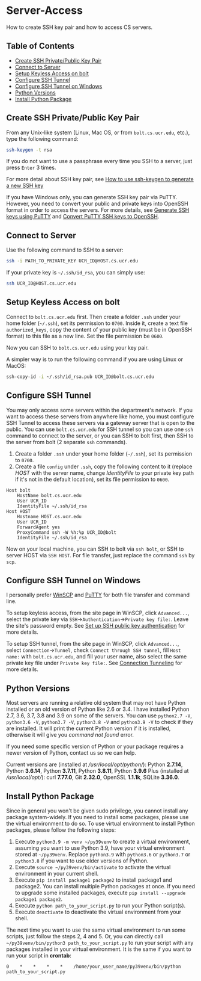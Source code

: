 # Server-Access
How to create SSH key pair and how to access CS servers.

## Table of Contents  
- [Create SSH Private/Public Key Pair](#create-ssh-privatepublic-key-pair)  
- [Connect to Server](#connect-to-server)
- [Setup Keyless Access on bolt](#setup-keyless-access-on-bolt) 
- [Configure SSH Tunnel](#configure-ssh-tunnel) 
- [Configure SSH Tunnel on Windows](#configure-ssh-tunnel-on-windows) 
- [Python Versions](#python-versions) 
- [Install Python Package](#install-python-package) 


## Create SSH Private/Public Key Pair
From any Unix-like system (Linux, Mac OS, or from `bolt.cs.ucr.edu`, etc.), type the following command:
```bash
ssh-keygen -t rsa
```

If you do not want to use a passphrase every time you SSH to a server, just press `Enter` 3 times.

For more detail about SSH key pair, see [How to use ssh-keygen to generate a new SSH key](https://www.ssh.com/ssh/keygen/)

If you have Windows only, you can generate SSH key pair via PuTTY. However, you need to convert your public and private keys into OpenSSH format in order to access the servers. For more details, see [Generate SSH keys using PuTTY](https://www.siteground.com/kb/how_to_generate_an_ssh_key_on_windows_using_putty/) and [Convert PuTTY SSH keys to OpenSSH](https://stackoverflow.com/questions/2224066/how-to-convert-ssh-keypairs-generated-using-puttygen-windows-into-key-pairs-us).


## Connect to Server
Use the following command to SSH to a server:
```bash
ssh -i PATH_TO_PRIVATE_KEY UCR_ID@HOST.cs.ucr.edu
```

If your private key is `~/.ssh/id_rsa`, you can simply use:
```bash
ssh UCR_ID@HOST.cs.ucr.edu
```

## Setup Keyless Access on bolt
Connect to `bolt.cs.ucr.edu` first. Then create a folder `.ssh` under your home folder (`~/.ssh`), set its permission to `0700`. Inside it, create a text file `authorized_keys`, copy the content of your public key (must be in OpenSSH format) to this file as a new line. Set the file permission be `0600`.

Now you can SSH to `bolt.cs.ucr.edu` using your key pair.

A simpler way is to run the following command if you are using Linux or MacOS:
```bash
ssh-copy-id -i ~/.ssh/id_rsa.pub UCR_ID@bolt.cs.ucr.edu
```

## Configure SSH Tunnel
You may only access some servers within the department's network. If you want to access these servers from anywhere like home, you must configure SSH Tunnel to access these servers via a gateway server that is open to the public. You can use `bolt.cs.ucr.edu` for SSH tunnel so you can use one `ssh` command to connect to the server, or you can SSH to bolt first, then SSH to the server from bolt (2 separate `ssh` commands).

1. Create a folder `.ssh` under your home folder (`~/.ssh`), set its permission to `0700`.
2. Create a file `config` under `.ssh`,  copy the following content to it (replace _HOST_ with the server name, change _IdentityFile_ to your private key path if it's not in the default location), set its file permission to `0600`.

```
Host bolt
	HostName bolt.cs.ucr.edu
	User UCR_ID
	IdentityFile ~/.ssh/id_rsa
Host HOST
	Hostname HOST.cs.ucr.edu
	User UCR_ID
	ForwardAgent yes
	ProxyCommand ssh -W %h:%p UCR_ID@bolt
	IdentityFile ~/.ssh/id_rsa
```

Now on your local machine, you can SSH to bolt via `ssh bolt`, or SSH to server HOST via `SSH HOST`. For file transfer, just replace the command `ssh` by `scp`.

## Configure SSH Tunnel on Windows
I personally prefer [WinSCP](https://winscp.net) and [PuTTY](https://www.putty.org/) for both file transfer and command line.

To setup keyless access, from the site page in WinSCP, click `Advanced...`, select the private key via `SSH`&rarr;`Authentication`&rarr;`Private key file:`. Leave the site's password empty. See [Set up SSH public key authentication](https://winscp.net/eng/docs/guide_public_key) for more details.

To setup SSH tunnel, from the site page in WinSCP, click `Advanced...`, select `Connection`&rarr;`Tunnel`, check `Connect through SSH tunnel`, fill `Host name:` with `bolt.cs.ucr.edu`, and fill your user name, also select the same private key file under `Private key file:`. See [Connection Tunneling](https://winscp.net/eng/docs/tunneling) for more details.

## Python Versions
Most servers are running a relative old system that may not have Python installed or an old version of Python like 2.6 or 3.4. I have installed Python 2.7, 3.6, 3.7, 3.8 and 3.9 on some of the servers. You can use `python2.7 -V`, `python3.6 -V`, `python3.7 -V`, `python3.8 -V` and `python3.9 -V` to check if they are installed. It will print the current Python version if it is installed, otherwise it will give you *command not found* error.

If you need some specific version of Python or your package requires a newer version of Python, contact us so we can help.

Current versions are (installed at */usr/local/opt/python/*): Python **2.7.14**, Python **3.6.14**, Python **3.7.11**, Python **3.8.11**, Python **3.9.6**
Plus (installed at */usr/local/opt/*): curl **7.77.0**, Git **2.32.0**, OpenSSL **1.1.1k**, SQLite **3.36.0**.

## Install Python Package
Since in general you won't be given sudo privilege, you cannot install any package system-widely. If you need to install some packages, please use the virtual environment to do so. To use virtual environment to install Python packages, please follow the following steps:

1. Execute `python3.9 -m venv ~/py39venv` to create a virtual environment, assuming you want to use Python 3.9, have your virtual environment stored at `~/py39venv`. Replace `python3.9` with `python3.6` or `python3.7` or `python3.8` if you want to use older versions of Python.
2. Execute `source ~/py39venv/bin/activate` to activate the virtual environment in your current shell.
3. Execute `pip install package1 package2` to install package1 and package2. You can install multiple Python packages at once. If you need to upgrade some installed packages, execute `pip install --upgrade package1 package2`.
4. Execute `python path_to_your_script.py` to run your Python script(s).
5. Execute `deactivate` to deactivate the virtual environment from your shell.

The next time you want to use the same virtual environment to run some scripts, just follow the steps 2, 4 and 5. Or, you can directly call `~/py39venv/bin/python3 path_to_your_script.py` to run your script with any packages installed in your virtual environment. It is the same if you want to run your script in **crontab**:
```
0    *    *    *    *    /home/your_user_name/py39venv/bin/python path_to_your_script.py
```

